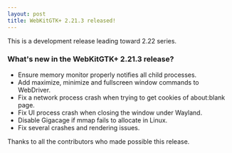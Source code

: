 ```yaml
---
layout: post
title: WebKitGTK+ 2.21.3 released!
---
```


This is a development release leading toward 2.22 series.

### What's new in the WebKitGTK+ 2.21.3 release?

 - Ensure memory monitor properly notifies all child processes.
 - Add maximize, minimize and fullscreen window commands to WebDriver.
 - Fix a network process crash when trying to get cookies of about:blank page.
 - Fix UI process crash when closing the window under Wayland.
 - Disable Gigacage if mmap fails to allocate in Linux.
 - Fix several crashes and rendering issues.

Thanks to all the contributors who made possible this release.